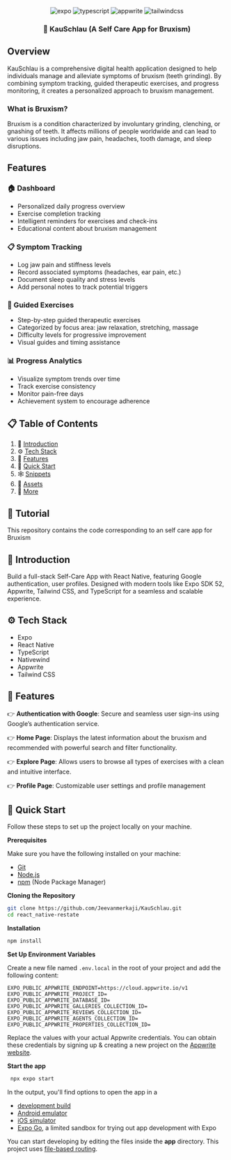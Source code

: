 <div align="center">
  <div>
    <img src="https://img.shields.io/badge/-Expo-black?style=for-the-badge&logoColor=white&logo=expo&color=000020" alt="expo" />
    <img src="https://img.shields.io/badge/-TypeScript-black?style=for-the-badge&logoColor=white&logo=typescript&color=3178C6" alt="typescript" />
    <img src="https://img.shields.io/badge/-Appwrite-black?style=for-the-badge&logoColor=white&logo=appwrite&color=FD366E" alt="appwrite" />
    <img src="https://img.shields.io/badge/-Tailwind_CSS-black?style=for-the-badge&logoColor=white&logo=tailwindcss&color=06B6D4" alt="tailwindcss" />
  </div>

  <h3 align="center">🦷 KauSchlau (A Self Care App for Bruxism)</h3>

</div>

  ## <a name="Overview">Overview</a>

  KauSchlau is a comprehensive digital health application designed to help individuals manage and alleviate symptoms of bruxism (teeth grinding). By combining symptom tracking, guided therapeutic exercises, and progress monitoring, it creates a personalized approach to bruxism management.

  ### What is Bruxism?

  Bruxism is a condition characterized by involuntary grinding, clenching, or gnashing of teeth. It affects millions of people worldwide and can lead to various issues including jaw pain, headaches, tooth damage, and sleep disruptions.

  ## Features

  ### 🏠 Dashboard
  - Personalized daily progress overview
  - Exercise completion tracking
  - Intelligent reminders for exercises and check-ins
  - Educational content about bruxism management

  ### 📋 Symptom Tracking
  - Log jaw pain and stiffness levels
  - Record associated symptoms (headaches, ear pain, etc.)
  - Document sleep quality and stress levels
  - Add personal notes to track potential triggers

  ### 💪 Guided Exercises
  - Step-by-step guided therapeutic exercises
  - Categorized by focus area: jaw relaxation, stretching, massage
  - Difficulty levels for progressive improvement
  - Visual guides and timing assistance

  ### 📊 Progress Analytics
  - Visualize symptom trends over time
  - Track exercise consistency
  - Monitor pain-free days
  - Achievement system to encourage adherence
  


## 📋 <a name="table">Table of Contents</a>

1. 🤖 [Introduction](#introduction)
2. ⚙️ [Tech Stack](#tech-stack)
3. 🔋 [Features](#features)
4. 🤸 [Quick Start](#quick-start)
5. 🕸️ [Snippets](#snippets)
6. 🔗 [Assets](#links)
7. 🚀 [More](#more)

## 🚨 Tutorial

This repository contains the code corresponding to an self care app for Bruxism


## <a name="introduction">🤖 Introduction</a>

Build a full-stack Self-Care App with React Native, featuring Google authentication, user profiles. Designed with modern tools like Expo SDK 52, Appwrite, Tailwind CSS, and TypeScript for a seamless and scalable experience.




## <a name="tech-stack">⚙️ Tech Stack</a>

- Expo
- React Native
- TypeScript
- Nativewind
- Appwrite
- Tailwind CSS

## <a name="features">🔋 Features</a>

👉 **Authentication with Google**: Secure and seamless user sign-ins using Google’s authentication service.

👉 **Home Page**: Displays the latest information about the bruxism and recommended  with powerful search and filter functionality.

👉 **Explore Page**: Allows users to browse all types of exercises with a clean and intuitive interface.

👉 **Profile Page**: Customizable user settings and profile management


## <a name="quick-start">🤸 Quick Start</a>

Follow these steps to set up the project locally on your machine.

**Prerequisites**

Make sure you have the following installed on your machine:

- [Git](https://git-scm.com/) 
- [Node.js](https://nodejs.org/en)
- [npm](https://www.npmjs.com/) (Node Package Manager)

**Cloning the Repository**

```bash
git clone https://github.com/Jeevanmerkaji/KauSchlau.git
cd react_native-restate
```

**Installation** 

```bash
npm install
```

**Set Up Environment Variables**

Create a new file named `.env.local` in the root of your project and add the following content:

```env
EXPO_PUBLIC_APPWRITE_ENDPOINT=https://cloud.appwrite.io/v1
EXPO_PUBLIC_APPWRITE_PROJECT_ID=
EXPO_PUBLIC_APPWRITE_DATABASE_ID=
EXPO_PUBLIC_APPWRITE_GALLERIES_COLLECTION_ID=
EXPO_PUBLIC_APPWRITE_REVIEWS_COLLECTION_ID=
EXPO_PUBLIC_APPWRITE_AGENTS_COLLECTION_ID=
EXPO_PUBLIC_APPWRITE_PROPERTIES_COLLECTION_ID=
```

Replace the values with your actual Appwrite credentials. You can obtain these credentials by signing up & creating a new project on the [Appwrite website](https://apwr.dev/JSM050).

**Start the app**
   
```bash
 npx expo start
```

In the output, you'll find options to open the app in a

- [development build](https://docs.expo.dev/develop/development-builds/introduction/)
- [Android emulator](https://docs.expo.dev/workflow/android-studio-emulator/)
- [iOS simulator](https://docs.expo.dev/workflow/ios-simulator/)
- [Expo Go](https://expo.dev/go), a limited sandbox for trying out app development with Expo

You can start developing by editing the files inside the **app** directory. This project uses [file-based routing](https://docs.expo.dev/router/introduction).



